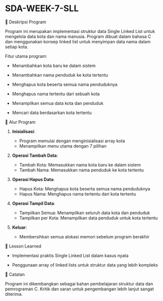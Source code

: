# SDA-WEEK-7-SLL
📌 Deskripsi Program

Program ini merupakan implementasi struktur data Single Linked List untuk mengelola data kota dan nama manusia. Program dibuat dalam bahasa C dan menggunakan konsep linked list untuk menyimpan data nama dalam setiap kota.

Fitur utama program:

- Menambahkan kota baru ke dalam sistem

- Menambahkan nama penduduk ke kota tertentu

- Menghapus kota beserta semua nama penduduknya

- Menghapus nama tertentu dari sebuah kota

- Menampilkan semua data kota dan penduduk

- Mencari data berdasarkan kota tertentu

🔄 Alur Program

1. **Inisialisasi**:
   - Program memulai dengan menginisialisasi array kota
   - Menampilkan menu utama dengan 7 pilihan

2. **Operasi Tambah Data**:
   - Tambah Kota: Memasukkan nama kota baru ke dalam sistem
   - Tambah Nama: Memasukkan nama penduduk ke kota tertentu

3. **Operasi Hapus Data**:
   - Hapus Kota: Menghapus kota beserta semua nama penduduknya
   - Hapus Nama: Menghapus nama tertentu dari kota tertentu

4. **Operasi Tampil Data**:
   - Tampilkan Semua: Menampilkan seluruh data kota dan penduduk
   - Tampilkan per Kota: Menampilkan data penduduk untuk kota tertentu

5. **Keluar**:
   - Membersihkan semua alokasi memori sebelum program berakhir

🎯 Lesson Learned
- Implementasi praktis Single Linked List dalam kasus nyata

- Penggunaan array of linked lists untuk struktur data yang lebih kompleks

📝 Catatan

Program ini dikembangkan sebagai bahan pembelajaran struktur data dan pemrograman C. Kritik dan saran untuk pengembangan lebih lanjut sangat diterima.
